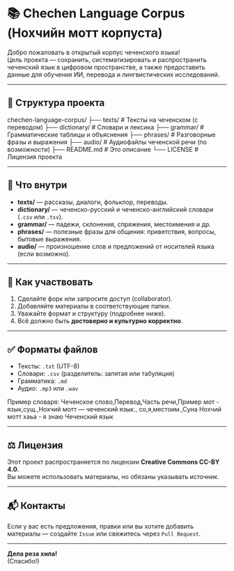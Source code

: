 # 📚 Chechen Language Corpus (Нохчийн мотт корпуста)

Добро пожаловать в открытый корпус чеченского языка!  
Цель проекта — сохранить, систематизировать и распространить чеченский язык в цифровом пространстве, а также предоставить данные для обучения ИИ, перевода и лингвистических исследований.

---

## 📂 Структура проекта

chechen-language-corpus/ ├── texts/            # Тексты на чеченском (с переводом) ├── dictionary/       # Словари и лексика ├── grammar/          # Грамматические таблицы и объяснения ├── phrases/          # Разговорные фразы и выражения ├── audio/            # Аудиофайлы чеченской речи (по возможности) ├── README.md         # Это описание └── LICENSE           # Лицензия проекта

---

## 🧱 Что внутри

- **texts/** — рассказы, диалоги, фольклор, переводы.
- **dictionary/** — чеченско-русский и чеченско-английский словари (`.csv` или `.tsv`).
- **grammar/** — падежи, склонения, спряжения, местоимения и др.
- **phrases/** — полезные фразы для общения: приветствия, вопросы, бытовые выражения.
- **audio/** — произношение слов и предложений от носителей языка (если возможно).

---

## 🤝 Как участвовать

1. Сделайте форк или запросите доступ (collaborator).
2. Добавляйте материалы в соответствующие папки.
3. Уважайте формат и структуру (подробнее ниже).
4. Всё должно быть **достоверно и культурно корректно**.

---

## ✅ Форматы файлов

- Тексты: `.txt` (UTF-8)
- Словари: `.csv` (разделитель: запятая или табуляция)
- Грамматика: `.md`
- Аудио: `.mp3` или `.wav`

Пример словаря:
Чеченское слово,Перевод,Часть речи,Пример мот - язык,сущ.,Нохчий мотт — чеченский язык., со,я,местоим.,Суна Нохчий мотт хаьа - я знаю Чеченский язык

---

## ⚖️ Лицензия

Этот проект распространяется по лицензии **Creative Commons CC-BY 4.0**.  
Вы можете использовать материалы, но обязаны указывать источник.

---

## 📬 Контакты

Если у вас есть предложения, правки или вы хотите добавить материалы — создайте `Issue` или свяжитесь через `Pull Request`.

---

**Дела реза хила!**  
(Спасибо!)
<!---
dera-ship-it/dera-ship-it is a ✨ special ✨ repository because its `README.md` (this file) appears on your GitHub profile.
You can click the Preview link to take a look at your changes.
--->
